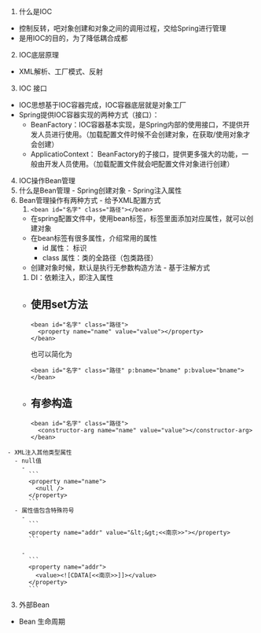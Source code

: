 1. 什么是IOC
- 控制反转，吧对象创建和对象之间的调用过程，交给Spring进行管理
- 是用IOC的目的，为了降低耦合成都
2. IOC底层原理
- XML解析、工厂模式、反射 
3. IOC 接口
- IOC思想基于IOC容器完成，IOC容器底层就是对象工厂
- Spring提供IOC容器实现的两种方式（接口）：
  - BeanFactory：IOC容器基本实现，是Spring内部的使用接口，不提供开发人员进行使用。（加载配置文件时候不会创建对象，在获取/使用对象才会创建）
  - ApplicatioContext： BeanFactory的子接口，提供更多强大的功能，一般由开发人员使用。（加载配置文件就会吧配置文件对象进行创建）
4. IOC操作Bean管理
  1. 什么是Bean管理
    - Spring创建对象
    - Spring注入属性
  2. Bean管理操作有两种方式
    - 给予XML配置方式
      1. ```<bean id="名字" class="路径"></bean>```
        - 在spring配置文件中，使用bean标签，标签里面添加对应属性，就可以创建对象
        - 在bean标签有很多属性，介绍常用的属性
          - id 属性： 标识
          - class 属性：类的全路径（包类路径）
        - 创建对象时候，默认是执行无参数构造方法
    - 基于注解方式
      1. DI：依赖注入，即注入属性
        - 使用set方法
          - 
            ```
            <bean id="名字" class="路径">
              <property name="name" value="value"></property>
            </bean>
            ```
            也可以简化为
            ```
            <bean id="名字" class="路径" p:bname="bname" p:bvalue="bname">
            </bean>
            ```

        - 有参构造
          - 
            ```
            <bean id="名字" class="路径">
              <constructor-arg name="name" value="value"></constructor-arg>
            </bean>
            ```
    - XML注入其他类型属性
      - null值
        - 
          ```
          <property name="name">
            <null />
          </property>
          ```
      - 属性值包含特殊符号
        - 
          ```
          <property name="addr" value="&lt;&gt;<<南京>>"></property>
          ```

        - 
          ```
          <property name="addr">
            <value><![CDATA[<<南京>>]]></value>
          </property>
          ```
  3. 外部Bean

- Bean 生命周期